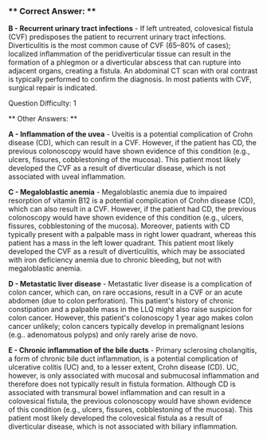 ### ** Correct Answer: **

**B - Recurrent urinary tract infections** - If left untreated, colovesical fistula (CVF) predisposes the patient to recurrent urinary tract infections. Diverticulitis is the most common cause of CVF (65–80% of cases); localized inflammation of the peridiverticular tissue can result in the formation of a phlegmon or a diverticular abscess that can rupture into adjacent organs, creating a fistula. An abdominal CT scan with oral contrast is typically performed to confirm the diagnosis. In most patients with CVF, surgical repair is indicated.

Question Difficulty: 1

** Other Answers: **

**A - Inflammation of the uvea** - Uveitis is a potential complication of Crohn disease (CD), which can result in a CVF. However, if the patient has CD, the previous colonoscopy would have shown evidence of this condition (e.g., ulcers, fissures, cobblestoning of the mucosa). This patient most likely developed the CVF as a result of diverticular disease, which is not associated with uveal inflammation.

**C - Megaloblastic anemia** - Megaloblastic anemia due to impaired resorption of vitamin B12 is a potential complication of Crohn disease (CD), which can also result in a CVF. However, if the patient had CD, the previous colonoscopy would have shown evidence of this condition (e.g., ulcers, fissures, cobblestoning of the mucosa). Moreover, patients with CD typically present with a palpable mass in right lower quadrant, whereas this patient has a mass in the left lower quadrant. This patient most likely developed the CVF as a result of diverticulitis, which may be associated with iron deficiency anemia due to chronic bleeding, but not with megaloblastic anemia.

**D - Metastatic liver disease** - Metastatic liver disease is a complication of colon cancer, which can, on rare occasions, result in a CVF or an acute abdomen (due to colon perforation). This patient's history of chronic constipation and a palpable mass in the LLQ might also raise suspicion for colon cancer. However, this patient's colonoscopy 1 year ago makes colon cancer unlikely; colon cancers typically develop in premalignant lesions (e.g.. adenomatous polyps) and only rarely arise de novo.

**E - Chronic inflammation of the bile ducts** - Primary sclerosing cholangitis, a form of chronic bile duct inflammation, is a potential complication of ulcerative colitis (UC) and, to a lesser extent, Crohn disease (CD). UC, however, is only associated with mucosal and submucosal inflammation and therefore does not typically result in fistula formation. Although CD is associated with transmural bowel inflammation and can result in a colovesical fistula, the previous colonoscopy would have shown evidence of this condition (e.g., ulcers, fissures, cobblestoning of the mucosa). This patient most likely developed the colovesical fistula as a result of diverticular disease, which is not associated with biliary inflammation.

